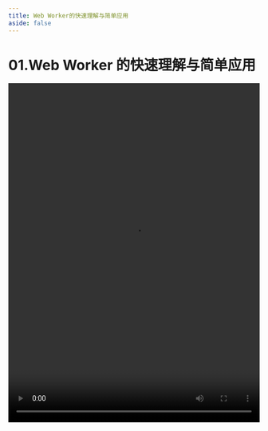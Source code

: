 ```yaml
---
title: Web Worker的快速理解与简单应用
aside: false
---
```


# 01.Web Worker 的快速理解与简单应用

<video autoplay src="http://qn.chinavanes.com/interview/web-worker-interview/01.Web Worker的快速理解与简单应用.mp4" controls controlsList="nodownload" width="100%" height="680"/>

